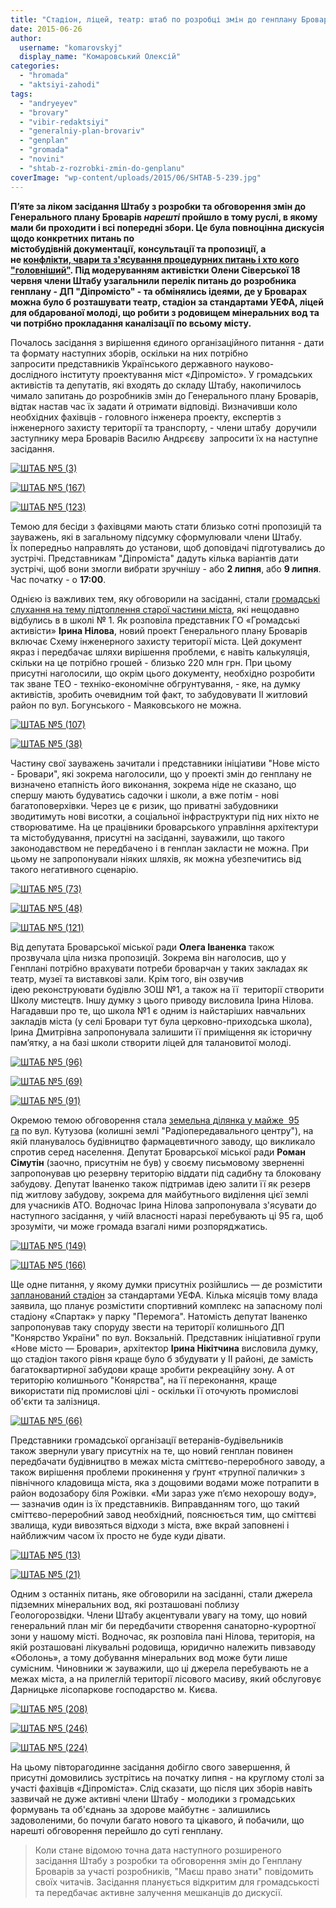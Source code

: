 ```yaml
---
title: "Стадіон, ліцей, театр: штаб по розробці змін до генплану Броварів нарешті перейшов до суті"
date: 2015-06-26
author: 
  username: "komarovskyj"
  display_name: "Комаровський Олексій"
categories: 
  - "hromada"
  - "aktsiyi-zahodi"
tags: 
  - "andryeyev"
  - "brovary"
  - "vibir-redaktsiyi"
  - "generalniy-plan-brovariv"
  - "genplan"
  - "gromada"
  - "novini"
  - "shtab-z-rozrobki-zmin-do-genplanu"
coverImage: "wp-content/uploads/2015/06/SHTAB-5-239.jpg"
---
```


**П’яте за ліком засідання Штабу з розробки та обговорення змін до Генерального плану Броварів _нарешті_ пройшло в тому руслі, в якому мали би проходити і всі попередні збори. Це була повноцінна дискусія щодо конкретних питань по містобудівній документації, консультації та пропозиції, а не [конфлікти, чвари та з'ясування процедурних питань і хто кого "головніший"](https://mpz.brovary.org/shtab-zi-zv-yazanimi-rukami-chinovniki-vidmovili-aktivistam-v-dostupi-do-chinnogo-genplanu-brovariv/). Під модеруванням активістки Олени Сіверської 18 червня члени Штабу узагальнили перелік питань до розробника генплану - ДП "Діпромісто" - та обмінялись ідеями, де у Броварах можна було б розташувати театр, стадіон за стандартами УЕФА, ліцей для обдарованої молоді, що робити з родовищем мінеральних вод та чи потрібно прокладання каналізації по всьому місту.**

Почалось засідання з вирішення єдиного організаційного питання - дати та формату наступних зборів, оскільки на них потрібно запросити представників Українського державного науково-дослідного інституту проектування міст «Діпромісто». У громадських активістів та депутатів, які входять до складу Штабу, накопичилось чимало запитань до розробників змін до Генерального плану Броварів, відтак настав час їх задати й отримати відповіді. Визначивши коло необхідних фахівців - головного інженера проекту, експертів з інженерного захисту території та транспорту, - члени штабу  доручили заступнику мера Броварів Василю Андрєєву  запросити їх на наступне засідання.

[![ШТАБ №5 (3)](https://mpz.brovary.org/wp-content/uploads/2015/06/SHTAB-5-3.jpg)](https://mpz.brovary.org/wp-content/uploads/2015/06/SHTAB-5-3.jpg)

[![ШТАБ №5 (167)](https://mpz.brovary.org/wp-content/uploads/2015/06/SHTAB-5-167.jpg)](https://mpz.brovary.org/wp-content/uploads/2015/06/SHTAB-5-167.jpg)

[![ШТАБ №5 (123)](https://mpz.brovary.org/wp-content/uploads/2015/06/SHTAB-5-123.jpg)](https://mpz.brovary.org/wp-content/uploads/2015/06/SHTAB-5-123.jpg)

Темою для бесіди з фахівцями мають стати близько сотні пропозицій та зауважень, які в загальному підсумку сформулювали члени Штабу. Їх попередньо направлять до установи, щоб доповідачі підготувались до зустрічі. Представникам "Діпроміста" дадуть кілька варіантів дати зустрічі, щоб вони змогли вибрати зручнішу - або **2 липня**, або **9 липня**. Час початку - о **17:00**.

Однією із важливих тем, яку обговорили на засіданні, стали [громадські слухання на тему підтоплення старої частини міста](https://mpz.brovary.org/gromadski-sluhannya-z-pytan-pidtoplennya-mista-gromada-sluhala-lektor-plavav/), які нещодавно відбулись в в школі № 1. Як розповіла представник ГО «Громадські активісти» **Ірина Нілова**, новий проект Генерального плану Броварів включає Схему інженерного захисту території міста. Цей документ якраз і передбачає шляхи вирішення проблеми, є навіть калькуляція, скільки на це потрібно грошей - близько 220 млн грн. При цьому присутні наголосили, що окрім цього документу, необхідно розробити так зване ТЕО - техніко-економічне обгрунтування, - яке, на думку активістів, зробить очевидним той факт, то забудовувати ІІ житловий район по вул. Богунського - Маяковського не можна.

[![ШТАБ №5 (107)](https://mpz.brovary.org/wp-content/uploads/2015/06/SHTAB-5-107.jpg)](https://mpz.brovary.org/wp-content/uploads/2015/06/SHTAB-5-107.jpg)

[![ШТАБ №5 (38)](https://mpz.brovary.org/wp-content/uploads/2015/06/SHTAB-5-38.jpg)](https://mpz.brovary.org/wp-content/uploads/2015/06/SHTAB-5-38.jpg)

Частину свої зауважень зачитали і представники ініціативи "Нове місто - Бровари", які зокрема наголосили, що у проекті змін до генплану не визначено етапність його виконання, зокрема ніде не сказано, що спершу мають будуватись садочки і школи, а вже потім - нові багатоповерхівки. Через це є ризик, що приватні забудовники зводитимуть нові висотки, а соціальної інфраструктури під них ніхто не створюватиме. На це працівники броварського управління архітектури та містобудування, присутні на засіданні, зауважили, що такого законодавством не передбачено і в генплан закласти не можна. При цьому не запропонували ніяких шляхів, як можна убезпечитись від такого негативного сценарію.

[![ШТАБ №5 (73)](https://mpz.brovary.org/wp-content/uploads/2015/06/SHTAB-5-73.jpg)](https://mpz.brovary.org/wp-content/uploads/2015/06/SHTAB-5-73.jpg)

[![ШТАБ №5 (48)](https://mpz.brovary.org/wp-content/uploads/2015/06/SHTAB-5-48.jpg)](https://mpz.brovary.org/wp-content/uploads/2015/06/SHTAB-5-48.jpg)

[![ШТАБ №5 (121)](https://mpz.brovary.org/wp-content/uploads/2015/06/SHTAB-5-121.jpg)](https://mpz.brovary.org/wp-content/uploads/2015/06/SHTAB-5-121.jpg)

Від депутата Броварської міської ради **Олега Іваненка** також прозвучала ціла низка пропозицій. Зокрема він наголосив, що у Генплані потрібно врахувати потреби броварчан у таких закладах як театр, музеї та виставкові зали. Крім того, він озвучив ідею реконструювати будівлю ЗОШ №1, а також на її  території створити Школу мистецтв. Іншу думку з цього приводу висловила Ірина Нілова. Нагадавши про те, що школа №1 є одним із найстаріших навчальних закладів міста (у селі Бровари тут була церковно-приходська школа), Ірина Дмитрівна запропонувала залишити її приміщення як історичну пам’ятку, а на базі школи створити ліцей для талановитої молоді.

[![ШТАБ №5 (96)](https://mpz.brovary.org/wp-content/uploads/2015/06/SHTAB-5-96.jpg)](https://mpz.brovary.org/wp-content/uploads/2015/06/SHTAB-5-96.jpg)

[![ШТАБ №5 (69)](https://mpz.brovary.org/wp-content/uploads/2015/06/SHTAB-5-69.jpg)](https://mpz.brovary.org/wp-content/uploads/2015/06/SHTAB-5-69.jpg)

[![ШТАБ №5 (91)](https://mpz.brovary.org/wp-content/uploads/2015/06/SHTAB-5-91.jpg)](https://mpz.brovary.org/wp-content/uploads/2015/06/SHTAB-5-91.jpg)

Окремою темою обговорення стала [земельна ділянка у майже  95 га](https://mpz.brovary.org/imenem-ukrayini-sud-vchergove-pidtverdiv-nezakonnist-vidchudzhennya-95-gektariv-u-brovarah/) по вул. Кутузова (колишні землі "Радіопередавального центру"), на якій планувалось будівництво фармацевтичного заводу, що викликало спротив серед населення. Депутат Броварської міської ради **Роман Сімутін** (заочно, присутнім не був) у своєму письмовому зверненні запропонував цю резервну територію віддати під садибну та блоковану забудову. Депутат Іваненко також підтримав ідею залити її як резерв під житлову забудову, зокрема для майбутнього виділення цієї землі для учасників АТО. Водночас Ірина Нілова запропонувала з'ясувати до наступного засідання, у чиїй власності наразі перебувають ці 95 га, щоб зрозуміти, чи може громада взагалі ними розпоряджатись.

[![ШТАБ №5 (149)](https://mpz.brovary.org/wp-content/uploads/2015/06/SHTAB-5-149.jpg)](https://mpz.brovary.org/wp-content/uploads/2015/06/SHTAB-5-149.jpg)

[![ШТАБ №5 (166)](https://mpz.brovary.org/wp-content/uploads/2015/06/SHTAB-5-166.jpg)](https://mpz.brovary.org/wp-content/uploads/2015/06/SHTAB-5-166.jpg)

Ще одне питання, у якому думки присутніх розійшлись — де розмістити [запланований стадіон](https://mpz.brovary.org/sapozhko-zayaviv-shho-u-brovarah-zbuduyut-noviy-stadion-za-koshti-uyefa/) за стандартами УЕФА. Кілька місяців тому влада заявила, що планує розмістити спортивний комплекс на запасному полі стадіону «Спартак» у парку "Перемога". Натомість депутат Іваненко запропонував таку споруду звести на території колишнього ДП "Конярство України" по вул. Вокзальній. Представник ініціативної групи «Нове місто — Бровари», архітектор **Ірина Нікітчина** висловила думку, що стадіон такого рівня краще було б збудувати у ІІ районі, де замість багатоквартирної забудови краще зробити рекреаційну зону. А от територію колишнього "Конярства", на її переконання, краще використати під промислові цілі - оскільки її оточують промислові об'єкти та залізниця.

[![ШТАБ №5 (66)](https://mpz.brovary.org/wp-content/uploads/2015/06/SHTAB-5-66.jpg)](https://mpz.brovary.org/wp-content/uploads/2015/06/SHTAB-5-66.jpg)

Представники громадської організації ветеранів-будівельників також звернули увагу присутніх на те, що новий генплан повинен передбачати будівництво в межах міста сміттєво-переробного заводу, а також вирішення проблеми прокинення у ґрунт «трупної палички» з північного кладовища міста, яка з дощовими водами може потрапити в район водозабору біля Рожівки. «Ми зараз уже п’ємо нехорошу воду», — зазначив один із їх представників. Виправданням того, що такий сміттєво-переробний завод необхідний, пояснюється тим, що сміттєві звалища, куди вивозяться відходи з міста, вже вкрай заповнені і найближчим часом їх просто не буде куди дівати.

[![ШТАБ №5 (13)](https://mpz.brovary.org/wp-content/uploads/2015/06/SHTAB-5-13.jpg)](https://mpz.brovary.org/wp-content/uploads/2015/06/SHTAB-5-13.jpg)

[![ШТАБ №5 (21)](https://mpz.brovary.org/wp-content/uploads/2015/06/SHTAB-5-21.jpg)](https://mpz.brovary.org/wp-content/uploads/2015/06/SHTAB-5-21.jpg)

Одним з останніх питань, яке обговорили на засіданні, стали джерела підземних мінеральних вод, які розташовані поблизу Геологорозвідки. Члени Штабу акцентували увагу на тому, що новий генеральний план міг би передбачити створення санаторно-курортної зони у нашому місті. Водночас, як розповіла пані Нілова, територія, на якій розташовані лікувальні родовища, юридично належить пивзаводу «Оболонь», а тому добування мінеральних вод може бути лише сумісним. Чиновники ж зауважили, що ці джерела перебувають не а межах міста, а на прилеглій території лісового масиву, який обслуговує Дарницьке лісопаркове господарство м. Києва.

[![ШТАБ №5 (208)](https://mpz.brovary.org/wp-content/uploads/2015/06/SHTAB-5-208.jpg)](https://mpz.brovary.org/wp-content/uploads/2015/06/SHTAB-5-208.jpg)

[![ШТАБ №5 (246)](https://mpz.brovary.org/wp-content/uploads/2015/06/SHTAB-5-246.jpg)](https://mpz.brovary.org/wp-content/uploads/2015/06/SHTAB-5-246.jpg)

[![ШТАБ №5 (224)](https://mpz.brovary.org/wp-content/uploads/2015/06/SHTAB-5-224.jpg)](https://mpz.brovary.org/wp-content/uploads/2015/06/SHTAB-5-224.jpg)

На цьому півторагодинне засідання добігло свого завершення, й присутні домовились зустрітись на початку липня - на круглому столі за участі фахівців «Діпроміста». Слід сказати, що після цих зборів навіть зазвичай не дуже активні члени Штабу - молодики з громадських формувань та об'єднань за здорове майбутнє - залишились задоволеними, бо почули багато нового та цікавого, й побачили, що нарешті обговорення перейшло до суті генплану.

> Коли стане відомою точна дата наступного розширеного засідання Штабу з розробки та обговорення змін до Генплану Броварів за участі розробників, "Маєш право знати" повідомить своїх читачів. Засідання планується відкритим для громадськості та передбачає активне залучення мешканців до дискусії.
